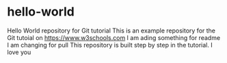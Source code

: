 # hello-world
Hello World repository for Git tutorial
This is an example repository for the Git tutoial on https://www.w3schools.com
I am ading something for readme
I am changing for pull
This repository is built step by step in the tutorial.
I love you
